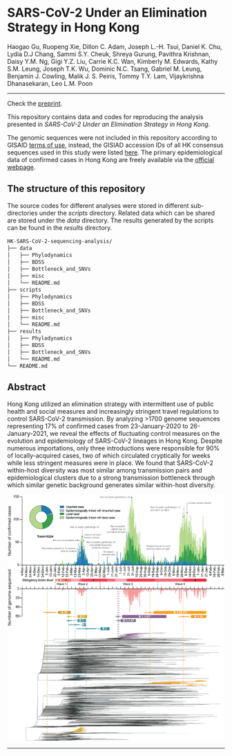 # SARS-CoV-2 Under an Elimination Strategy in Hong Kong


Haogao Gu, Ruopeng Xie, Dillon C. Adam, Joseph L.-H. Tsui, Daniel K. Chu, Lydia D.J Chang, Sammi S.Y. Cheuk, Shreya Gurung, Pavithra Krishnan, Daisy Y.M. Ng, Gigi Y.Z. Liu, Carrie K.C. Wan, Kimberly M. Edwards, Kathy S.M. Leung, Joseph T.K. Wu, Dominic N.C. Tsang, Gabriel M. Leung, Benjamin J. Cowling, Malik J. S. Peiris, Tommy T.Y. Lam, Vijaykrishna Dhanasekaran, Leo L.M. Poon

---
Check the [preprint](https://www.medrxiv.org/content/10.1101/2021.06.19.21259169v1).

This repository contains data and codes for reproducing the analysis presented in *SARS-CoV-2 Under an Elimination Strategy in Hong Kong*.

The genomic sequences were not included in this repository according to GISAID [terms of use](https://www.gisaid.org/registration/terms-of-use/), instead, the GISIAD accession IDs of all HK consensus sequences used in this study were listed [here](./data/GISAID_id_HK.csv). The primary epidemiological data of confirmed cases in Hong Kong are freely available via the [official webpage](https://data.gov.hk/en-data/dataset/hk-dh-chpsebcddr-novel-infectious-agent).

## The structure of this repository
The source codes for different analyses were stored in different sub-directories under the *scripts* directory. Related data which can be shared are stored under the *data* directory. The results generated by the scripts can be found in the *results* directory. 

```
HK-SARS-CoV-2-sequencing-analysis/
├── data
│   ├── Phylodynamics
│   ├── BDSS
│   ├── Bottleneck_and_SNVs
│   ├── misc
│   └── README.md
├── scripts
│   ├── Phylodynamics
│   ├── BDSS
│   ├── Bottleneck_and_SNVs
│   ├── misc
│   └── README.md
├── results
│   ├── Phylodynamics
│   ├── BDSS
│   ├── Bottleneck_and_SNVs
│   └── README.md
└── README.md
```

## Abstract
Hong Kong utilized an elimination strategy with intermittent use of public health and social measures and increasingly stringent travel regulations to control SARS-CoV-2 transmission. By analyzing >1700 genome sequences representing 17% of confirmed cases from 23-January-2020 to 26-January-2021, we reveal the effects of fluctuating control measures on the evolution and epidemiology of SARS-CoV-2 lineages in Hong Kong. Despite numerous importations, only three introductions were responsible for 90% of locally-acquired cases, two of which circulated cryptically for weeks while less stringent measures were in place. We found that SARS-CoV-2 within-host diversity was most similar among transmission pairs and epidemiological clusters due to a strong transmission bottleneck through which similar genetic background generates similar within-host diversity.


![](results/Phylodynamics/Fig_1.png)

---
